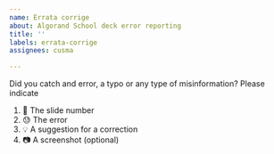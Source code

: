 ```yaml
---
name: Errata corrige
about: Algorand School deck error reporting
title: ''
labels: errata-corrige
assignees: cusma

---
```


Did you catch and error, a typo or any type of misinformation? Please indicate

1. 🎲 The slide number
2. 😓 The error
3. 💡 A suggestion for a correction
4. 📷 A screenshot (optional)
